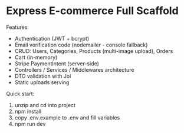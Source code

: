 # Express E-commerce Full Scaffold

Features:
- Authentication (JWT + bcrypt)
- Email verification code (nodemailer - console fallback)
- CRUD: Users, Categories, Products (multi-image upload), Orders
- Cart (in-memory)
- Stripe PaymentIntent (server-side)
- Controllers / Services / Middlewares architecture
- DTO validation with Joi
- Static uploads serving

Quick start:
1. unzip and cd into project
2. npm install
3. copy .env.example to .env and fill variables
4. npm run dev
